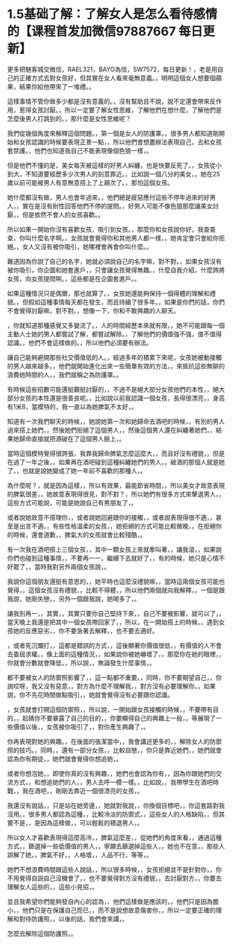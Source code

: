 # 1.5基础了解：了解女人是怎么看待感情的【课程首发加微信97887667 每日更新】

更多把魅客城交微信，RAEL321，BAYO為信，SW7572，每日更新！，老是用自己的正確方式去對女孩好，但其實在女人看來毫無意義。，明明這個女人想要個蘋果，結果你給他帶來了一堆禮。。

這樣事情不管你做多少都是沒有意義的。，沒有幫助且不說，說不定還會帶來反作用，惹得女孩討厭。，所以一定要了解女性思維，了解他們在想什麼，了解他們是怎麼後男人打跳到的。，那什麼是女性思維呢？

我們從幾個角度來解釋這個問題。，第一個是女人的防護罩。，很多男人都知道剛開始和女孩認識的時候要表現正景一點，，所以他們會想盡辦法表現自己，去和女孩套禁護。，他們也知道我自己不能表現像個色狼一樣，。

但是他們不懂的是，美女每天被這樣的好男人糾纏，也是快要反死了。，女孩從小到大，不知道要經歷多少次男人的刻意靠近。，比如說一個八分的美女，，她在25歲以前可能被男人有意無意搭上了上親次了。，那怕這個女孩。

她什麼都沒有做，男人也會年過來。，他們總是疲惡應付這些不停年過來的好男人，，實在是沒有耐性回答他們不停的提問。，好男人可能不像色狼那麼讓美女討厭，，但是依然不會人的女孩喜歡。。

所以如果一開始你沒有喜歡女孩，吸引到女孩。，那麼你和女孩說你好，我查查查，你叫什麼名字啊。，女孩就會覺得你和其他男人都一樣，，她肯定會只會給你拒絕。，女人又沒有被你吸引，她哪裡會再會你叫什麼。。

難道因為你說了自己的名字，她就必須說自己的名字嘛，對不對。，如果女孩沒有被你吸引，你企圖和她套進戶，，只會讓女孩覺得無趣。，什麼自我介紹，什麼誇將女孩，向女孩提問啊。，這些都是在企圖套進戶。。

如果這種情況只是偶爾，那也就算了。，女孩她還能夠保持一個得體的理解和禮貌。，但假如這種事情每天都在發生，而且持續了很多年。，如果是你們的話，你們不會覺得討厭嘛，對不對。，想像一下，你和不敢興趣的人聊天。

，你就知道那種感覺又多變流了。，人的時間經歷本來就有限，，她不可能跟每一個主動人士她的男人都嘗試了解，都嘗試解除。，了解他們的價值強不強，值不值得認識。，他們不會這樣做的。，所以他們必須要有辦法。

讓自己能夠避開那些社交價值低的人。，經過多年的積累下來呢，女孩她被動接觸的男人越來越多。，他們就開始進化出來一些簡單有效的方法，，來抵抗這些無聊的浪費她時間的人，，我們就稱之為防護罩。。

有時候這些招數可能還挺艱挺討厭的，，不過不是絕大部分女孩他們的本性，，絕大部分女孩的本性還是很善良呢。，比如說以前我認識一個女孩，長得很漂亮，，身高有1米8，當模特的，我一直以為她脾氣不太好，。

知道有一次我們聊天的時候，，她說她第一次和她歸命去酒吧的時候，，有別的男人過來搭上她們，，然後她們拒絕了這個男人，，然後這個男人還在糾纏著她們，，結果她歸命直接就把酒破在了這個男人臉上，。

當時這個模特覺得很誇張，我靠我歸命脾氣怎麼這麼大，，而且好沒有禮貌，，但是在過了一年之後，，如果再在酒吧碰到這種糾纏她們的男人，，破酒的那個人就是她了，，也就是說她變成了她一年前不喜歡的那種人，。

為什麼呢？，就是因為這樣，，所以有效果，最能節省時間，，所以美女才故意表現的脾氣很差，，她故意表現得很見，對不對？，所以她們有很多方式來擊退男人，，這些方式可能說，可能是她說自己有男朋友了，。

或者說她故意不搭理你，，或者說她回避跟你的接觸，，或者說表現得很不適，，甚至是出言不適。，有些性格溫柔的女孩，，她拒絕的方式可能比較微晚，，在拒絕你的時候，還會道歉，，脾氣大的女孩就會比較殘酷，。

有一次我在酒吧搭上三個女孩，，其中一顆女孩上來就牽叫著，，讓我滾，，如果說你們也碰到這種事情，，不要再一一，繼續下去就好了，，有的時候，她只是心情不好罷了，，當時我對另外兩個女孩說，。

我說你這個朋友還挺有意思的，，她平時也這麼沒禮貌嘛，，當時這兩個女孩可能也覺得，，這個女孩沒有禮貌，，比較不得體，，所以他們兩個就向我解釋，，一個是跟我說，她剛失戀，，另外一個跟我說，她喝多了，。

讓我別再一，，其實，，其實只要你自己堅持下來，，自己不要被影響，就可以了，，當天晚上我還是把其中一個女孩帶回家了，，所以，在一開始搭上的時候，，遇到女孩她的反應惡劣，，你不要急著去解釋，，也不要去適好。

，或者死沉爛打，，這都是錯誤的方式，，這後顯著你價值很低，，有價值的人不會去委屈求權。，像上面的這種情況，，如果說你被她嚇壞了，，那麼你在她的眼裡，，你就會分數就會降低，，所以說，，無論發生什麼事情，。

都不要被女人的防禦照影響了，，這一點都不重要。，同時，你不要期望自己，，你說哎呀，我又沒有惡意，，對方為什麼不理解我，，對方沒有必要理解你。，如果說，你不先花時間做點吸引，，她就會覺得沒有必要跟你認識。

，女孩就會打開這個防禦照，，所以說，一開始跟女孩接觸的時候，，不要帶有目的，，起碼你不要暴露了自己的目的，，你要顯得自己的興趣上一般，，等展現了一些價值以後，，女孩被你吸引了，，對你產生興趣了，。

你再表現對她的興趣。，在後面的張潔當中，，我會講述更多的，，解除女人的防禦照的技巧。，同時，，還有一部分女孩，，比較自戀，，你只是靠近她們，，她們就會認為你有期徒，，她們就會覺得你想追她，。

或者你想泡她，，即使你真的沒有興趣，，她們也會認為你有，，因為你跟她們的交流方式，，和想追她們的人，，男人去呼一模一樣。，比如說，，我帶學生在酒吧時戰，，我在酒吧，，剛剛去靠近一個很漂亮的女孩，。

我還沒有說話，，只是站在她旁邊，，她就對我說，，你換個目標吧，，你這套路對我沒用。，很多男人都認為這種，，比較冷淡的防禦式，，這些女人的人格缺陷，，但其實不是，，是因為這樣做，，可以輕鬆的積退男人，。

所以女人才喜歡表現得這麼高冷，，脾氣這麼差，，從她們的角度來看，，通過這種方式，，篩選掉一些低價值的男人，，寧願去篩選掉這些人，，她也不在意，，那些人誤解了她，，脾氣不好，，人格壞，，人品不行，等等，。

她們不想浪費時間跟這些人說話，，所以很多時候，，女孩拒絕並不是針對你，，你不用覺得自説自己沒機會了，，也不要覺得對方沒有禮貌，，去討厭對方，，你要去理解女人這些的，，這些小見招，。

並且我希望你們能夠發自內心的認為，，他們這樣做是應該的，，他們只是因為膽小，，他們只是在保護自己而已，，而不是說想故意傷害你，，所以一定要正確的理解和對待防護照，，以後的話，我們會來講，。

怎麼去解除這個防護照。。